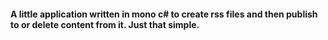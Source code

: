 <h4>A little application written in mono c# to create rss files and then publish to or delete content from it. 
Just that simple.</h4>


